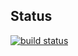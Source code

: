 ## Status
[![build status](https://travis-ci.org/Mrokkk/yacppl.svg?branch=master)](https://travis-ci.org/Mrokkk/yacppl)

